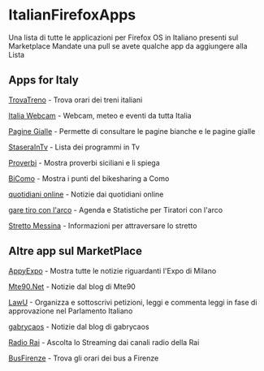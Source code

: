 ItalianFirefoxApps
==================

Una lista di tutte le applicazioni per Firefox OS in Italiano presenti sul Marketplace
Mandate una pull se avete qualche app da aggiungere alla Lista

Apps for Italy 
--------------
[TrovaTreno](https://marketplace.firefox.com/app/trovatreno) - Trova orari dei treni italiani

[Italia Webcam](https://marketplace.firefox.com/app/italia-webcam) - Webcam, meteo e eventi da tutta Italia

[Pagine Gialle](https://marketplace.firefox.com/app/paginebianche) - Permette di consultare le pagine bianche e le pagine gialle

[StaseraInTv](https://marketplace.firefox.com/app/stasera-in-tv-guida-tv) - Lista dei programmi in Tv

[Proverbi](https://marketplace.firefox.com/app/proverbi-1) - Mostra proverbi siciliani e li spiega

[BiComo](https://marketplace.firefox.com/app/bicomo) - Mostra i punti del bikesharing a Como

[quotidiani online](https://marketplace.firefox.com/app/quotidiani-online) - Notizie dai quotidiani online 

[gare tiro con l'arco](https://marketplace.firefox.com/app/gare-tiro-con-larco) - Agenda e Statistiche per Tiratori con l'arco 

[Stretto Messina](https://marketplace.firefox.com/app/stretto-messina) - Informazioni per attraversare lo stretto 

Altre app sul MarketPlace
-------------------------
[AppyExpo](https://marketplace.firefox.com/app/appyexpo-1) - Mostra tutte le notizie riguardanti l'Expo di Milano 

[Mte90.Net](https://marketplace.firefox.com/app/mte90net) - Notizie dal blog di Mte90

[LawU](https://marketplace.firefox.com/app/lawu-alpha) - Organizza e sottoscrivi petizioni, leggi e commenta leggi in fase di approvazione nel Parlamento Italiano

[gabrycaos](https://marketplace.firefox.com/app/gabrycaos) - Notizie dal blog di gabrycaos

[Radio Rai](https://marketplace.firefox.com/app/radio-rai) - Ascolta lo Streaming dai canali radio della Rai

[BusFirenze](https://marketplace.firefox.com/app/busfirenze) - Trova gli orari dei bus a Firenze
